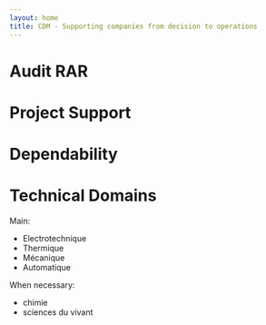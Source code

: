 ```yaml
---
layout: home
title: CDM - Supporting companies from decision to operations
---
```

# Audit RAR

# Project Support

# Dependability

# Technical Domains

Main:
- Electrotechnique
- Thermique
- Mécanique
- Automatique

When necessary:
- chimie
- sciences du vivant